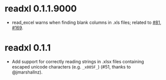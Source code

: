 # readxl 0.1.1.9000

* read_excel warns when finding blank columns in .xls files; related to [#81](https://github.com/hadley/readxl/issues/81), [#169](https://github.com/hadley/readxl/issues/169). 

# readxl 0.1.1

* Add support for correctly reading strings in .xlsx files containing escaped 
  unicode characters (e.g. `_x005F_`) (#51, thanks to @jmarshallnz).
